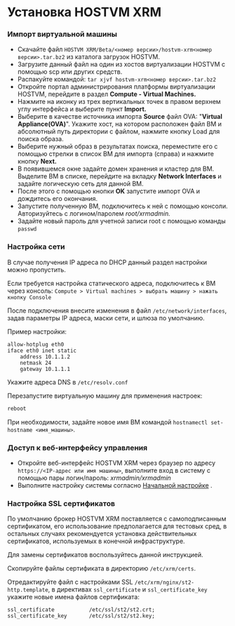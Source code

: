 # Установка HOSTVM XRM

### Импорт виртуальной машины <a href="#import-vm" id="import-vm"></a>

* Скачайте файл `HOSTVM XRM/Beta/<номер версии>/hostvm-xrm<номер версии>.tar.bz2` из каталога загрузок HOSTVM.
* Загрузите данный файл на один из хостов виртуализации HOSTVM с помощью scp или других средств.
* Распакуйте командой: `tar xjvf hostvm-xrm<номер версии>.tar.bz2`
* Откройте портал администрирования платформы виртуализации HOSTVM, перейдите в раздел **Compute - Virtual Machines.**
* Нажмите на иконку из трех вертикальных точек в правом верхнем углу интерфейса и выберите пункт **Import.**
* Выберите в качестве источника импорта **Source** файл OVA: "**Virtual Appliance(OVA)**". Укажите хост, на котором расположен файл ВМ и абсолютный путь директории с файлом, нажмите кнопку Load для поиска образа.
* Выберите нужный образ в результатах поиска, переместите его с помощью стрелки в список ВМ для импорта (справа) и нажмите кнопку **Next.**
* В появившемся окне задайте домен хранения и кластер для ВМ. Выделите ВМ в списке, перейдите на вкладку **Network Interfaces** и задайте логическую сеть для данной ВМ.
* После этого с помощью кнопки **OK** запустите импорт OVA и дождитесь его окончания.
* Запустите полученную ВМ, подключитесь к ней с помощью консоли. Авторизуйтесь с логином/паролем _root/xrmadmin._
* Задайте новый пароль для учетной записи root с помощью команды `passwd`

### Настройка сети <a href="#network-config" id="network-config"></a>

В случае получения IP адреса по DHCP данный раздел настройки можно пропустить.

Если требуется настройка статического адреса, подключитесь к ВМ через консоль: `Compute > Virtual machines > выбрать машину > нажать кнопку Console`

После подключения внесите изменения в файл `/etc/network/interfaces`, задав параметры IP адреса, маски сети, и шлюза по умолчанию.

Пример настройки:

```
allow-hotplug eth0
iface eth0 inet static
    address 10.1.1.2
    netmask 24
    gateway 10.1.1.1
```

Укажите адреса DNS в `/etc/resolv.conf`

Перезапустите виртуальную машину для применения настроек:

```bash
reboot
```

При необходимости, задайте новое имя ВМ командой `hostnamectl set-hostname <имя_машины>`.

### Доступ к веб-интерфейсу управления <a href="#accessing-web-interface" id="accessing-web-interface"></a>

* Откройте веб-интерфейс HOSTVM XRM через браузер по адресу `https://<IP-адрес или имя машины>`, выполните вход в систему с помощью пары логин/пароль:  _xrmadmin/xrmadmin_
* Выполните настройку системы согласно [Начальной настройке](rukovodstvo-administratora/modul-xrm\_ovirt/nachalnaya-nastroika.md) .

### Настройка SSL сертификатов <a href="#ssl-certificates" id="ssl-certificates"></a>

По умолчанию брокер HOSTVM XRM поставляется с самоподписанным сертификатом, его использование предполагается для тестовых сред, в остальных случаях рекомендуется установка действительных сертификатов, используемых в конечной инфраструктуре.

Для замены сертификатов воспользуйтесь данной инструкцией.

Скопируйте файлы сертификата  в директорию `/etc/xrm/certs`.

Отредактируйте файл с настройками SSL `/etc/xrm/nginx/st2-http.template`, в директивах `ssl_certificate` и `ssl_certificate_key` укажите новые имена файлов сертификата:

```
ssl_certificate           /etc/ssl/st2/st2.crt;
ssl_certificate_key       /etc/ssl/st2/st2.key;
```
